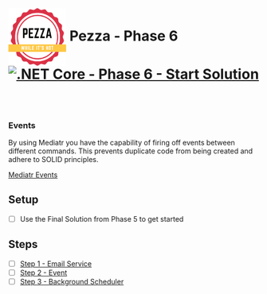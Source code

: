<img align="left" width="116" height="116" src="pezza-logo.png" />

# &nbsp;**Pezza - Phase 6** [![.NET Core - Phase 6 - Start Solution](https://github.com/entelect-incubator/.NET/actions/workflows/dotnet-phase6-startsolution.yml/badge.svg)](https://github.com/entelect-incubator/.NET/actions/workflows/dotnet-phase6-startsolution.yml)

<br/><br/>

### **Events**

By using Mediatr you have the capability of firing off events between different commands. This prevents duplicate code from being created and adhere to SOLID principles.

[Mediatr Events](https://ardalis.com/immediate-domain-event-salvation-with-mediatr/)

## **Setup**

- [ ] Use the Final Solution from Phase 5 to get started

## **Steps**

- [ ] [Step 1 - Email Service](https://github.com/entelect-incubator/.NET/tree/master/Phase%206/Step%201)
- [ ] [Step 2 - Event](https://github.com/entelect-incubator/.NET/tree/master/Phase%206/Step%202)
- [ ]  [Step 3 - Background Scheduler](https://github.com/entelect-incubator/.NET/tree/master/Phase%206/Step%203)